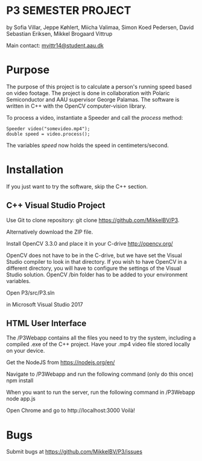 # P3 SEMESTER PROJECT
by
Sofia Villar,
Jeppe Køhlert,
Miicha Valimaa,
Simon Koed Pedersen,
David Sebastian Eriksen,
Mikkel Brogaard Vittrup

Main contact: mvittr14@student.aau.dk

# Purpose
The purpose of this project is to calculate a person's running speed based on video footage. The project is done in collaboration with Polaric Semiconductor and AAU supervisor George Palamas.
The software is written in C++ with the OpenCV computer-vision library.

To process a video, instantiate a Speeder and call the _process_ method:

    Speeder video("somevideo.mp4");
    double speed = video.process();

The variables _speed_ now holds the speed in centimeters/second.

# Installation 
If you just want to try the software, skip the C++ section.

## C++ Visual Studio Project
Use Git to clone repository:
    git clone https://github.com/MikkelBV/P3.

Alternatively download the ZIP file.

Install OpenCV 3.3.0 and place it in your C-drive
    http://opencv.org/

OpenCV does not have to be in the C-drive, but we have set the Visual Studio compiler to look in that directory. If you wish to have OpenCV in a different directory, you will have to configure the settings of the Visual Studio solution. OpenCV /bin folder has to be added to your environment variables.

Open 
    P3/src/P3.sln

in Microsoft Visual Studio 2017

## HTML User Interface

The /P3Webapp contains all the files you need to try the system, including a compiled .exe of the C++ project.
Have your .mp4 video file stored locally on your device.

Get the NodeJS from
    https://nodejs.org/en/

Navigate to /P3Webapp and run the following command (only do this once)
    npm install

When you want to run the server, run the following command in /P3Webapp
    node app.js

Open Chrome and go to http://localhost:3000
    Voilà! 

# Bugs
Submit bugs at https://github.com/MikkelBV/P3/issues 